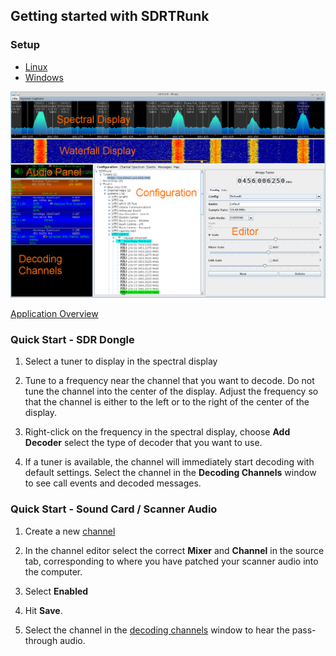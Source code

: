 ## Getting started with SDRTRunk ##

### Setup ###

  * [Linux](SetupLinux)
  * [Windows](SetupWindows)

![](images/Overview.png)

[Application Overview](ApplicationOverview)

### Quick Start - SDR Dongle ###

1. Select a tuner to display in the spectral display

2. Tune to a frequency near the channel that you want to decode.  Do not tune
the channel into the center of the display.  Adjust the frequency so that the
channel is either to the left or to the right of the center of the display.

3. Right-click on the frequency in the spectral display, choose **Add Decoder**
select the type of decoder that you want to use.

4. If a tuner is available, the channel will immediately start decoding with
default settings. Select the channel in the **Decoding Channels** window to see
call events and decoded messages.

### Quick Start - Sound Card / Scanner Audio ###

1.  Create a new [channel](Channel)

2.  In the channel editor select the correct **Mixer** and **Channel** in the source tab, corresponding to where you have patched your scanner audio into the computer.

3.  Select **Enabled**

4.  Hit **Save**.

5.  Select the channel in the [decoding channels](DecodingChannels) window to hear the pass-through audio.